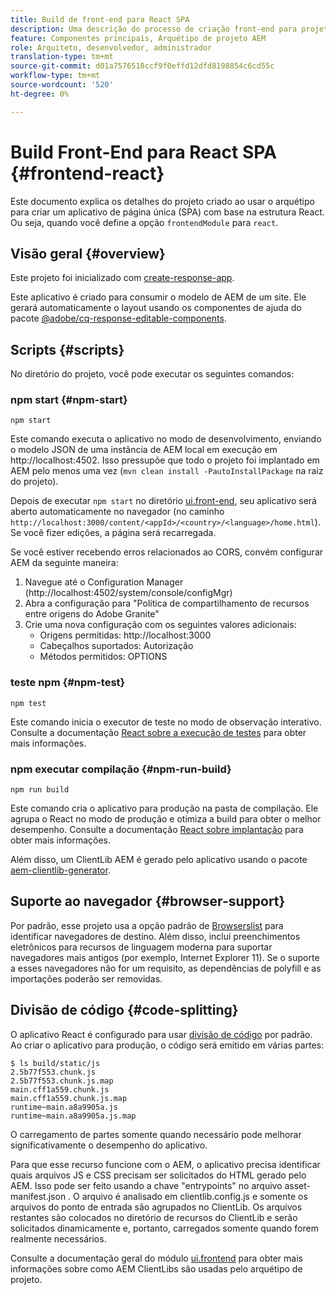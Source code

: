 ```yaml
---
title: Build de front-end para React SPA
description: Uma descrição do processo de criação front-end para projetos de SPA baseados em React
feature: Componentes principais, Arquétipo de projeto AEM
role: Arquiteto, desenvolvedor, administrador
translation-type: tm+mt
source-git-commit: d01a7576518ccf9f0effd12dfd8198854c6cd55c
workflow-type: tm+mt
source-wordcount: '520'
ht-degree: 0%

---
```



# Build Front-End para React SPA {#frontend-react}

Este documento explica os detalhes do projeto criado ao usar o arquétipo para criar um aplicativo de página única (SPA) com base na estrutura React. Ou seja, quando você define a opção `frontendModule` para `react`.

## Visão geral {#overview}

Este projeto foi inicializado com [create-response-app](https://github.com/facebook/create-react-app).

Este aplicativo é criado para consumir o modelo de AEM de um site. Ele gerará automaticamente o layout usando os componentes de ajuda do pacote [@adobe/cq-response-editable-components](https://www.npmjs.com/package/@adobe/cq-react-editable-components).

## Scripts {#scripts}

No diretório do projeto, você pode executar os seguintes comandos:

### npm start {#npm-start}

```shell
npm start
```

Este comando executa o aplicativo no modo de desenvolvimento, enviando o modelo JSON de uma instância de AEM local em execução em http://localhost:4502. Isso pressupõe que todo o projeto foi implantado em AEM pelo menos uma vez (`mvn clean install -PautoInstallPackage` na raiz do projeto).

Depois de executar `npm start` no diretório [ui.front-end](uifrontend.md), seu aplicativo será aberto automaticamente no navegador (no caminho `http://localhost:3000/content/<appId>/<country>/<language>/home.html`). Se você fizer edições, a página será recarregada.

Se você estiver recebendo erros relacionados ao CORS, convém configurar AEM da seguinte maneira:

1. Navegue até o Configuration Manager (http://localhost:4502/system/console/configMgr)
1. Abra a configuração para &quot;Política de compartilhamento de recursos entre origens do Adobe Granite&quot;
1. Crie uma nova configuração com os seguintes valores adicionais:
   * Origens permitidas: http://localhost:3000
   * Cabeçalhos suportados: Autorização
   * Métodos permitidos: OPTIONS

### teste npm {#npm-test}

```shell
npm test
```

Este comando inicia o executor de teste no modo de observação interativo. Consulte a documentação [React sobre a execução de testes](https://facebook.github.io/create-react-app/docs/running-tests) para obter mais informações.

### npm executar compilação {#npm-run-build}

```shell
npm run build
```

Este comando cria o aplicativo para produção na pasta de compilação. Ele agrupa o React no modo de produção e otimiza a build para obter o melhor desempenho. Consulte a documentação [React sobre implantação](https://facebook.github.io/create-react-app/docs/deployment) para obter mais informações.

Além disso, um ClientLib AEM é gerado pelo aplicativo usando o pacote [aem-clientlib-generator](https://github.com/wcm-io-frontend/aem-clientlib-generator).

## Suporte ao navegador {#browser-support}

Por padrão, esse projeto usa a opção padrão de [Browserslist](https://github.com/browserslist/browserslist) para identificar navegadores de destino. Além disso, inclui preenchimentos eletrônicos para recursos de linguagem moderna para suportar navegadores mais antigos (por exemplo, Internet Explorer 11). Se o suporte a esses navegadores não for um requisito, as dependências de polyfill e as importações poderão ser removidas.

## Divisão de código {#code-splitting}

O aplicativo React é configurado para usar [divisão de código](https://webpack.js.org/guides/code-splitting) por padrão. Ao criar o aplicativo para produção, o código será emitido em várias partes:

```shell
$ ls build/static/js
2.5b77f553.chunk.js
2.5b77f553.chunk.js.map
main.cff1a559.chunk.js
main.cff1a559.chunk.js.map
runtime~main.a8a9905a.js
runtime~main.a8a9905a.js.map
```

O carregamento de partes somente quando necessário pode melhorar significativamente o desempenho do aplicativo.

Para que esse recurso funcione com o AEM, o aplicativo precisa identificar quais arquivos JS e CSS precisam ser solicitados do HTML gerado pelo AEM. Isso pode ser feito usando a chave &quot;entrypoints&quot; no arquivo asset-manifest.json . O arquivo é analisado em clientlib.config.js e somente os arquivos do ponto de entrada são agrupados no ClientLib. Os arquivos restantes são colocados no diretório de recursos do ClientLib e serão solicitados dinamicamente e, portanto, carregados somente quando forem realmente necessários.

Consulte a documentação geral do módulo [ui.frontend](uifrontend.md#clientlibs) para obter mais informações sobre como AEM ClientLibs são usadas pelo arquétipo de projeto.
